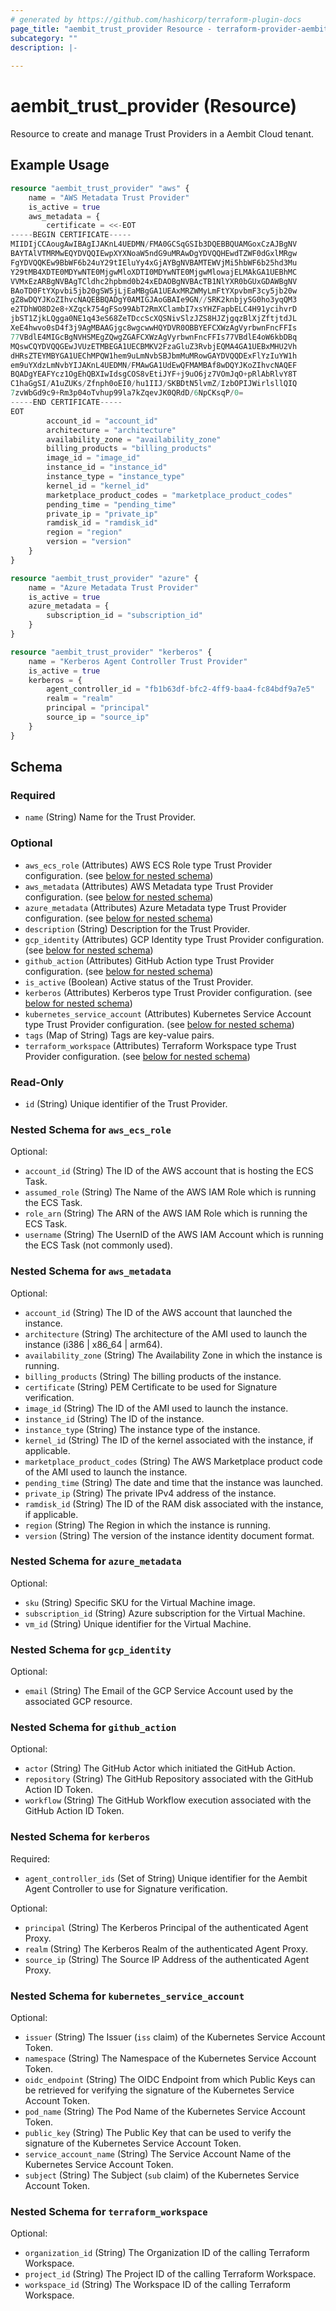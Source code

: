 ```yaml
---
# generated by https://github.com/hashicorp/terraform-plugin-docs
page_title: "aembit_trust_provider Resource - terraform-provider-aembit"
subcategory: ""
description: |-
  
---
```


# aembit_trust_provider (Resource)

Resource to create and manage Trust Providers in a Aembit Cloud tenant.

## Example Usage
```terraform
resource "aembit_trust_provider" "aws" {
	name = "AWS Metadata Trust Provider"
	is_active = true
	aws_metadata = {
		certificate = <<-EOT
-----BEGIN CERTIFICATE-----
MIIDIjCCAougAwIBAgIJAKnL4UEDMN/FMA0GCSqGSIb3DQEBBQUAMGoxCzAJBgNV
BAYTAlVTMRMwEQYDVQQIEwpXYXNoaW5ndG9uMRAwDgYDVQQHEwdTZWF0dGxlMRgw
FgYDVQQKEw9BbWF6b24uY29tIEluYy4xGjAYBgNVBAMTEWVjMi5hbWF6b25hd3Mu
Y29tMB4XDTE0MDYwNTE0MjgwMloXDTI0MDYwNTE0MjgwMlowajELMAkGA1UEBhMC
VVMxEzARBgNVBAgTCldhc2hpbmd0b24xEDAOBgNVBAcTB1NlYXR0bGUxGDAWBgNV
BAoTD0FtYXpvbi5jb20gSW5jLjEaMBgGA1UEAxMRZWMyLmFtYXpvbmF3cy5jb20w
gZ8wDQYJKoZIhvcNAQEBBQADgY0AMIGJAoGBAIe9GN//SRK2knbjySG0ho3yqQM3
e2TDhWO8D2e8+XZqck754gFSo99AbT2RmXClambI7xsYHZFapbELC4H91ycihvrD
jbST1ZjkLQgga0NE1q43eS68ZeTDccScXQSNivSlzJZS8HJZjgqzBlXjZftjtdJL
XeE4hwvo0sD4f3j9AgMBAAGjgc8wgcwwHQYDVR0OBBYEFCXWzAgVyrbwnFncFFIs
77VBdlE4MIGcBgNVHSMEgZQwgZGAFCXWzAgVyrbwnFncFFIs77VBdlE4oW6kbDBq
MQswCQYDVQQGEwJVUzETMBEGA1UECBMKV2FzaGluZ3RvbjEQMA4GA1UEBxMHU2Vh
dHRsZTEYMBYGA1UEChMPQW1hem9uLmNvbSBJbmMuMRowGAYDVQQDExFlYzIuYW1h
em9uYXdzLmNvbYIJAKnL4UEDMN/FMAwGA1UdEwQFMAMBAf8wDQYJKoZIhvcNAQEF
BQADgYEAFYcz1OgEhQBXIwIdsgCOS8vEtiJYF+j9uO6jz7VOmJqO+pRlAbRlvY8T
C1haGgSI/A1uZUKs/Zfnph0oEI0/hu1IIJ/SKBDtN5lvmZ/IzbOPIJWirlsllQIQ
7zvWbGd9c9+Rm3p04oTvhup99la7kZqevJK0QRdD/6NpCKsqP/0=
-----END CERTIFICATE-----
EOT
		account_id = "account_id"
		architecture = "architecture"
		availability_zone = "availability_zone"
		billing_products = "billing_products"
		image_id = "image_id"
		instance_id = "instance_id"
		instance_type = "instance_type"
		kernel_id = "kernel_id"
		marketplace_product_codes = "marketplace_product_codes"
		pending_time = "pending_time"
		private_ip = "private_ip"
		ramdisk_id = "ramdisk_id"
		region = "region"
		version = "version"
	}
}

resource "aembit_trust_provider" "azure" {
	name = "Azure Metadata Trust Provider"
	is_active = true
	azure_metadata = {
		subscription_id = "subscription_id"
	}
}

resource "aembit_trust_provider" "kerberos" {
	name = "Kerberos Agent Controller Trust Provider"
	is_active = true
	kerberos = {
		agent_controller_id = "fb1b63df-bfc2-4ff9-baa4-fc84bdf9a7e5"
		realm = "realm"
		principal = "principal"
		source_ip = "source_ip"
	}
}
```

<!-- schema generated by tfplugindocs -->
## Schema

### Required

- `name` (String) Name for the Trust Provider.

### Optional

- `aws_ecs_role` (Attributes) AWS ECS Role type Trust Provider configuration. (see [below for nested schema](#nestedatt--aws_ecs_role))
- `aws_metadata` (Attributes) AWS Metadata type Trust Provider configuration. (see [below for nested schema](#nestedatt--aws_metadata))
- `azure_metadata` (Attributes) Azure Metadata type Trust Provider configuration. (see [below for nested schema](#nestedatt--azure_metadata))
- `description` (String) Description for the Trust Provider.
- `gcp_identity` (Attributes) GCP Identity type Trust Provider configuration. (see [below for nested schema](#nestedatt--gcp_identity))
- `github_action` (Attributes) GitHub Action type Trust Provider configuration. (see [below for nested schema](#nestedatt--github_action))
- `is_active` (Boolean) Active status of the Trust Provider.
- `kerberos` (Attributes) Kerberos type Trust Provider configuration. (see [below for nested schema](#nestedatt--kerberos))
- `kubernetes_service_account` (Attributes) Kubernetes Service Account type Trust Provider configuration. (see [below for nested schema](#nestedatt--kubernetes_service_account))
- `tags` (Map of String) Tags are key-value pairs.
- `terraform_workspace` (Attributes) Terraform Workspace type Trust Provider configuration. (see [below for nested schema](#nestedatt--terraform_workspace))

### Read-Only

- `id` (String) Unique identifier of the Trust Provider.

<a id="nestedatt--aws_ecs_role"></a>
### Nested Schema for `aws_ecs_role`

Optional:

- `account_id` (String) The ID of the AWS account that is hosting the ECS Task.
- `assumed_role` (String) The Name of the AWS IAM Role which is running the ECS Task.
- `role_arn` (String) The ARN of the AWS IAM Role which is running the ECS Task.
- `username` (String) The UsernID of the AWS IAM Account which is running the ECS Task (not commonly used).


<a id="nestedatt--aws_metadata"></a>
### Nested Schema for `aws_metadata`

Optional:

- `account_id` (String) The ID of the AWS account that launched the instance.
- `architecture` (String) The architecture of the AMI used to launch the instance (i386 | x86_64 | arm64).
- `availability_zone` (String) The Availability Zone in which the instance is running.
- `billing_products` (String) The billing products of the instance.
- `certificate` (String) PEM Certificate to be used for Signature verification.
- `image_id` (String) The ID of the AMI used to launch the instance.
- `instance_id` (String) The ID of the instance.
- `instance_type` (String) The instance type of the instance.
- `kernel_id` (String) The ID of the kernel associated with the instance, if applicable.
- `marketplace_product_codes` (String) The AWS Marketplace product code of the AMI used to launch the instance.
- `pending_time` (String) The date and time that the instance was launched.
- `private_ip` (String) The private IPv4 address of the instance.
- `ramdisk_id` (String) The ID of the RAM disk associated with the instance, if applicable.
- `region` (String) The Region in which the instance is running.
- `version` (String) The version of the instance identity document format.


<a id="nestedatt--azure_metadata"></a>
### Nested Schema for `azure_metadata`

Optional:

- `sku` (String) Specific SKU for the Virtual Machine image.
- `subscription_id` (String) Azure subscription for the Virtual Machine.
- `vm_id` (String) Unique identifier for the Virtual Machine.


<a id="nestedatt--gcp_identity"></a>
### Nested Schema for `gcp_identity`

Optional:

- `email` (String) The Email of the GCP Service Account used by the associated GCP resource.


<a id="nestedatt--github_action"></a>
### Nested Schema for `github_action`

Optional:

- `actor` (String) The GitHub Actor which initiated the GitHub Action.
- `repository` (String) The GitHub Repository associated with the GitHub Action ID Token.
- `workflow` (String) The GitHub Workflow execution associated with the GitHub Action ID Token.


<a id="nestedatt--kerberos"></a>
### Nested Schema for `kerberos`

Required:

- `agent_controller_ids` (Set of String) Unique identifier for the Aembit Agent Controller to use for Signature verification.

Optional:

- `principal` (String) The Kerberos Principal of the authenticated Agent Proxy.
- `realm` (String) The Kerberos Realm of the authenticated Agent Proxy.
- `source_ip` (String) The Source IP Address of the authenticated Agent Proxy.


<a id="nestedatt--kubernetes_service_account"></a>
### Nested Schema for `kubernetes_service_account`

Optional:

- `issuer` (String) The Issuer (`iss` claim) of the Kubernetes Service Account Token.
- `namespace` (String) The Namespace of the Kubernetes Service Account Token.
- `oidc_endpoint` (String) The OIDC Endpoint from which Public Keys can be retrieved for verifying the signature of the Kubernetes Service Account Token.
- `pod_name` (String) The Pod Name of the Kubernetes Service Account Token.
- `public_key` (String) The Public Key that can be used to verify the signature of the Kubernetes Service Account Token.
- `service_account_name` (String) The Service Account Name of the Kubernetes Service Account Token.
- `subject` (String) The Subject (`sub` claim) of the Kubernetes Service Account Token.


<a id="nestedatt--terraform_workspace"></a>
### Nested Schema for `terraform_workspace`

Optional:

- `organization_id` (String) The Organization ID of the calling Terraform Workspace.
- `project_id` (String) The Project ID of the calling Terraform Workspace.
- `workspace_id` (String) The Workspace ID of the calling Terraform Workspace.


